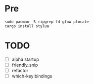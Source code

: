 # Pre
```
sudo pacman -S ripgrep fd glow plocate
cargo install stylua 
```
# TODO
- [ ] alpha startup 
- [ ] friendly_snip
- [ ] refactor
- [ ] which-key bindings
